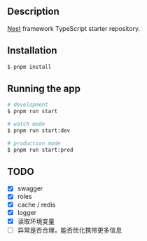 ## Description

[Nest](https://github.com/nestjs/nest) framework TypeScript starter repository.

## Installation

```bash
$ pnpm install
```

## Running the app

```bash
# development
$ pnpm run start

# watch mode
$ pnpm run start:dev

# production mode
$ pnpm run start:prod
```

## TODO

- [x] swagger
- [x] roles
- [x] cache / redis
- [x] logger
- [x] 读取环境变量
- [ ] 异常是否合理，能否优化携带更多信息